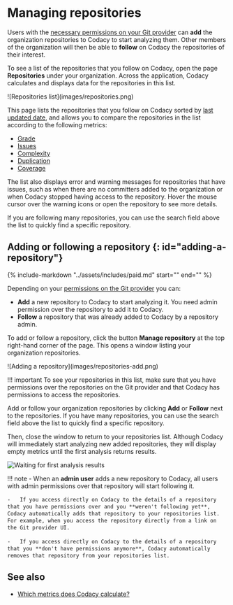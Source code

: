 # Managing repositories

Users with the [necessary permissions on your Git provider](roles-and-permissions-for-organizations.md) can **add** the organization repositories to Codacy to start analyzing them. Other members of the organization will then be able to **follow** on Codacy the repositories of their interest.

To see a list of the repositories that you follow on Codacy, open the page **Repositories** under your organization. Across the application, Codacy calculates and displays data for the repositories in this list.

<!-- TODO PLUTO-368 Update screenshot -->![Repositories list](images/repositories.png)

This page lists the repositories that you follow on Codacy sorted by [last updated date](organization-overview.md#last-updated-repositories), and allows you to compare the repositories in the list according to the following metrics:

-   [Grade](../faq/code-analysis/which-metrics-does-codacy-calculate.md#grade)
-   [Issues](../faq/code-analysis/which-metrics-does-codacy-calculate.md#issues)
-   [Complexity](../faq/code-analysis/which-metrics-does-codacy-calculate.md#complexity)
-   [Duplication](../faq/code-analysis/which-metrics-does-codacy-calculate.md#duplication)
-   [Coverage](../faq/code-analysis/which-metrics-does-codacy-calculate.md#code-coverage)

The list also displays error and warning messages for repositories that have issues, such as when there are no committers added to the organization or when Codacy stopped having access to the repository. Hover the mouse cursor over the warning icons or open the repository to see more details.

If you are following many repositories, you can use the search field above the list to <span class="skip-vale">quickly</span> find a specific repository.

## Adding or following a repository {: id="adding-a-repository"}

{%
    include-markdown "../assets/includes/paid.md"
    start="<!--paid-private-repositories-start-->"
    end="<!--paid-private-repositories-end-->"
%}

Depending on your [permissions on the Git provider](roles-and-permissions-for-organizations.md) you can:

-   **Add** a new repository to Codacy to start analyzing it. You need admin permission over the repository to add it to Codacy.
-   **Follow** a repository that was already added to Codacy by a repository admin.

To add or follow a repository, click the button **Manage repository** at the top right-hand corner of the page. This opens a window listing your organization repositories.

<!-- TODO PLUTO-368 Update screenshot -->![Adding a repository](images/repositories-add.png)

!!! important
    To see your repositories in this list, make sure that you have permissions over the repositories on the Git provider and that Codacy has permissions to access the repositories.

Add or follow your organization repositories by clicking **Add** or **Follow** next to the repositories. If you have many repositories, you can use the search field above the list to <span class="skip-vale">quickly</span> find a specific repository.

Then, close the window to return to your repositories list. Although Codacy will immediately start analyzing new added repositories, they will display empty metrics until the first analysis returns results.

![Waiting for first analysis results](images/repositories-analyzing.png)

!!! note
    -   When an **admin user** adds a new repository to Codacy, all users with admin permissions over that repository will start following it.

    -   If you access directly on Codacy to the details of a repository that you have permissions over and you **weren't following yet**, Codacy automatically adds that repository to your repositories list. For example, when you access the repository directly from a link on the Git provider UI.

    -   If you access directly on Codacy to the details of a repository that you **don't have permissions anymore**, Codacy automatically removes that repository from your repositories list.

## See also

-   [Which metrics does Codacy calculate?](../faq/code-analysis/which-metrics-does-codacy-calculate.md)
